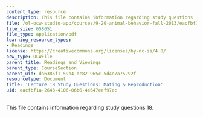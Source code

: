 ```yaml
---
content_type: resource
description: This file contains information regarding study questions 18.
file: /ol-ocw-studio-app/courses/9-20-animal-behavior-fall-2013/eacfbf1a2643410606b64e647eef97cc_MIT9_20F13_L18_Qs.pdf
file_size: 658651
file_type: application/pdf
learning_resource_types:
- Readings
license: https://creativecommons.org/licenses/by-nc-sa/4.0/
ocw_type: OCWFile
parent_title: Readings and Viewings
parent_type: CourseSection
parent_uid: da6385f1-59b4-dc82-965c-5d4e7a75292f
resourcetype: Document
title: 'Lecture 18 Study Questions: Mating & Reproduction'
uid: eacfbf1a-2643-4106-06b6-4e647eef97cc
---
```

This file contains information regarding study questions 18.